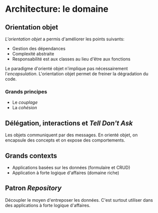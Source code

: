 # Architecture: le domaine

## Orientation objet

*L'orientation objet* a permis d'améliorer les points suivants:

- Gestion des dépendances
- Complexité abstraite
- Responsabilité est aux classes au lieu d'être aux fonctions

Le paradigme d'orienté objet n'implique pas nécessairement l'*encapsulation*.
L'orientation objet permet de freiner la dégradation du code.

### Grands principes

- Le *couplage*
- La *cohésion*

## Délégation, interactions et *Tell Don't Ask*

Les objets communiquent par des messages. En orienté objet, on encapsule des concepts et on expose des comportements.

## Grands contexts

- Applications basées sur les données (formulaire et CRUD)
- Application à forte logique d'affaires (domaine riche)

## Patron *Repository*

Découpler le moyen d'entreposer les données. C'est surtout utiliser dans des applications à forte logique d'affaires.
